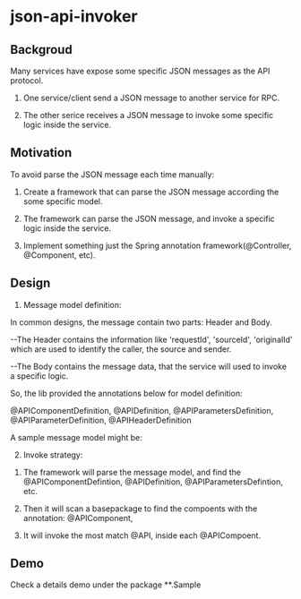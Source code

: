 # json-api-invoker

## Backgroud

Many services have expose some specific JSON messages as the API protocol.

1. One service/client send a JSON message to another service for RPC.

2. The other serice receives a JSON message to invoke some specific logic inside the service.


## Motivation

To avoid parse the JSON message each time manually:

1. Create a framework that can parse the JSON message according the some specific model.

2. The framework can parse the JSON message, and invoke a specific logic inside the service.

3. Implement something just the Spring annotation framework(@Controller, @Component, etc).

## Design

1. Message model definition:

  In common designs, the message contain two parts: Header and Body.
  
  --The Header contains the information like 'requestId', 'sourceId', 'originalId' which are used to identify the caller, the source and sender.
  
  --The Body contains the message data, that the service will used to invoke a specific logic.
  
  So, the lib provided the annotations below  for model definition:
  
  @APIComponentDefinition, @APIDefinition, @APIParametersDefinition, @APIParameterDefinition, @APIHeaderDefinition
  
  A sample message model might be:
  

2. Invoke strategy:

  1) The framework will parse the message model, and find the @APIComponentDefintion, @APIDefinition, @APIParametersDefintion, etc.
  
  2) Then it will scan a basepackage to find the compoents with the annotation: @APIComponent,
  
  3) It will invoke the most match @API, inside each @APICompoent.
  

## Demo

Check a details demo under the package **.Sample
